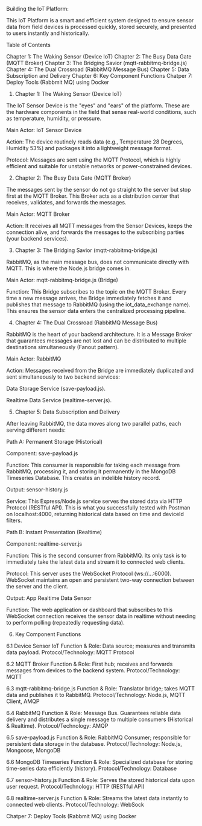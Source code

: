 Building the IoT Platform:

This IoT Platform is a smart and efficient system designed to ensure sensor data from field devices is processed quickly, stored securely, and presented to users instantly and historically.

Table of Contents

Chapter 1: The Waking Sensor (Device IoT)
Chapter 2: The Busy Data Gate (MQTT Broker)
Chapter 3: The Bridging Savior (mqtt-rabbitmq-bridge.js)
Chapter 4: The Dual Crossroad (RabbitMQ Message Bus)
Chapter 5: Data Subscription and Delivery
Chapter 6: Key Component Functions
Chatper 7: Deploy Tools (Rabbmit MQ) using Docker


1. Chapter 1: The Waking Sensor (Device IoT)

The IoT Sensor Device is the "eyes" and "ears" of the platform. These are the hardware components in the field that sense real-world conditions, such as temperature, humidity, or pressure.

Main Actor: IoT Sensor Device

Action: The device routinely reads data (e.g., Temperature 28 Degrees, Humidity 53%) and packages it into a lightweight message format.

Protocol: Messages are sent using the MQTT Protocol, which is highly efficient and suitable for unstable networks or power-constrained devices.


2. Chapter 2: The Busy Data Gate (MQTT Broker)

The messages sent by the sensor do not go straight to the server but stop first at the MQTT Broker. This Broker acts as a distribution center that receives, validates, and forwards the messages.

Main Actor: MQTT Broker

Action: It receives all MQTT messages from the Sensor Devices, keeps the connection alive, and forwards the messages to the subscribing parties (your backend services).


3. Chapter 3: The Bridging Savior (mqtt-rabbitmq-bridge.js)

RabbitMQ, as the main message bus, does not communicate directly with MQTT. This is where the Node.js bridge comes in.

Main Actor: mqtt-rabbitmq-bridge.js (Bridge)

Function: This Bridge subscribes to the topic on the MQTT Broker. Every time a new message arrives, the Bridge immediately fetches it and publishes that message to RabbitMQ (using the iot_data_exchange name). This ensures the sensor data enters the centralized processing pipeline.


4. Chapter 4: The Dual Crossroad (RabbitMQ Message Bus)

RabbitMQ is the heart of your backend architecture. It is a Message Broker that guarantees messages are not lost and can be distributed to multiple destinations simultaneously (Fanout pattern).

Main Actor: RabbitMQ

Action: Messages received from the Bridge are immediately duplicated and sent simultaneously to two backend services:

Data Storage Service (save-payload.js).

Realtime Data Service (realtime-server.js).


5. Chapter 5: Data Subscription and Delivery

After leaving RabbitMQ, the data moves along two parallel paths, each serving different needs:

Path A: Permanent Storage (Historical)

Component: save-payload.js

Function: This consumer is responsible for taking each message from RabbitMQ, processing it, and storing it permanently in the MongoDB Timeseries Database. This creates an indelible history record.

Output: sensor-history.js

Service: This Express/Node.js service serves the stored data via HTTP Protocol (RESTful API). This is what you successfully tested with Postman on localhost:4000, returning historical data based on time and deviceId filters.

Path B: Instant Presentation (Realtime)

Component: realtime-server.js

Function: This is the second consumer from RabbitMQ. Its only task is to immediately take the latest data and stream it to connected web clients.

Protocol: This server uses the WebSocket Protocol (ws://...:6000). WebSocket maintains an open and persistent two-way connection between the server and the client.

Output: App Realtime Data Sensor

Function: The web application or dashboard that subscribes to this WebSocket connection receives the sensor data in realtime without needing to perform polling (repeatedly requesting data).

6.  Key Component Functions

6.1 Device Sensor IoT
    Function & Role: Data source; measures and transmits data payload.
    Protocol/Technology: MQTT Protocol

6.2 MQTT Broker
    Function & Role: First hub; receives and forwards messages from devices to the backend system.
    Protocol/Technology: MQTT

6.3 mqtt-rabbitmq-bridge.js
    Function & Role: Translator bridge; takes MQTT data and publishes it to RabbitMQ.
    Protocol/Technology: Node.js, MQTT Client, AMQP

6.4 RabbitMQ
    Function & Role: Message Bus. Guarantees reliable data delivery and distributes a single message to multiple consumers (Historical & Realtime).
    Protocol/Technology: AMQP

6.5 save-payload.js
    Function & Role: RabbitMQ Consumer; responsible for persistent data storage in the database.
    Protocol/Technology: Node.js, Mongoose, MongoDB

6.6 MongoDB Timeseries
    Function & Role: Specialized database for storing time-series data efficiently (history).
    Protocol/Technology: Database

6.7 sensor-history.js
    Function & Role: Serves the stored historical data upon user request.
    Protocol/Technology: HTTP (RESTful API)

6.8 realtime-server.js
    Function & Role: Streams the latest data instantly to connected web clients.
    Protocol/Technology: WebSock


Chatper 7: Deploy Tools (Rabbmit MQ) using Docker    

  